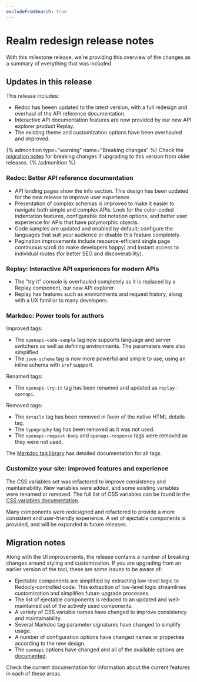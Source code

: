 ```yaml
---
excludeFromSearch: true
---
```

# Realm redesign release notes

With this milestone release, we're providing this overview of the changes as a summary of everything that was included.

## Updates in this release

This release includes:

- Redoc has beeen updated to the latest version, with a full redesign and overhaul of the API reference documentation.
- Interactive API documentation features are now provided by our new API explorer product Replay.
- The existing theme and customization options have been overhauled and improved.

{% admonition type="warning" name="Breaking changes" %}
Check the [migration notes](#migration-notes) for breaking changes if upgrading to this version from older releases.
{% /admonition %}


### Redoc: Better API reference documentation

- API landing pages show the info section. This design has been updated for the new release to improve user experience.
- Presentation of complex schemas is improved to make it easier to navigate both simple and complex APIs. Look for the color-coded indentation features, configurable dot notation options, and better user experience for APIs that have polymorphic objects.
- Code samples are updated and enabled by default; configure the languages that suit your audience or disable this feature completely.
- Pagination improvements include resource-efficient single page continuous scroll (to make developers happy) and instant access to individual routes (for better SEO and discoverability).

### Replay: Interactive API experiences for modern APIs

- The "try it" console is overhauled completely as it is replaced by a Replay component, our new API explorer.
- Replay has features such as environments and request history, along with a UX familiar to many developers.

### Markdoc: Power tools for authors

Improved tags:

- The `openapi-code-sample` tag now supports language and server switchers as well as defining environments. The parameters were also simplified.
- The `json-schema` tag is now more powerful and simple to use, using an inline schema with `$ref` support.

Renamed tags:

- The `openapi-try-it` tag has been renamed and updated as `replay-openapi`.

Removed tags:

- The `details` tag has been removed in favor of the native HTML details tag.
- The `typography` tag has been removed as it was not used.
- The `openapi-request-body` and `openapi-response` tags were removed as they were not used.

The [Markdoc tag library](https://redocly.com/docs/learn-markdoc/tags/tag-library/) has detailed documentation for all tags.

### Customize your site: improved features and experience

The CSS variables set was refactored to improve consistency and maintainability. New variables were added, and some existing variables were renamed or removed. The full list of CSS variables can be found in the [CSS variables documentation](./style/reference/css-variables/index.md).

Many components were redesigned and refactored to provide a more consistent and user-friendly experience.
A set of ejectable components is provided, and will be expanded in future releases.

## Migration notes

Along with the UI improvements, the release contains a number of breaking changes around styling and customization. If you are upgrading from an earlier version of the tool, these are some issues to be aware of:

- Ejectable components are simplified by extracting low-level logic to Redocly-controlled code. This extraction of low-level logic streamlines customization and simplifies future upgrade processes.
- The list of ejectable components is reduced to an updated and well-maintained set of the actively used components.
- A variety of CSS variable names have changed to improve consistency and maintainability.
- Several Markdoc tag parameter signatures have changed to simplify usage.
- A number of configuration options have changed names or properties according to the new design.
- The `openapi` options have changed and all of the available options are [documented](./config/openapi/index.md).

Check the current documentation for information about the current features in each of these areas.
